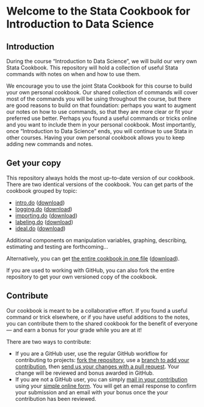 # Welcome to the Stata Cookbook for Introduction to Data Science

## Introduction

During the course “Introduction to Data Science”, we will build our very own Stata Cookbook. This repository will hold a collection of useful Stata commands with notes on when and how to use them. 

We encourage you to use the joint Stata Cookbook for this course to build your own personal cookbook. Our shared collection of commands will cover most of the commands you will be using throughout the course, but there are good reasons to build on that foundation: perhaps you want to augment our notes on how to use commands, so that they are more clear or fit your preferred use better. Perhaps you found a useful commands or tricks online and you want to include them in your personal cookbook. Most importantly, once “Introduction to Data Science” ends, you will continue to use Stata in other courses. Having your own personal cookbook allows you to keep adding new commands and notes.

## Get your copy

This repository always holds the most up-to-date version of our cookbook. There are two identical versions of the cookbook. You can get parts of the cookbook grouped by topic:

- [intro.do](https://github.com/lfkrebs/stata-cookbook/blob/master/intro.do) ([download](https://raw.githubusercontent.com/lfkrebs/stata-cookbook/master/intro.do))
- [logging.do](https://github.com/lfkrebs/stata-cookbook/blob/master/logging.do) ([download](https://raw.githubusercontent.com/lfkrebs/stata-cookbook/master/logging.do))
- [importing.do](https://github.com/lfkrebs/stata-cookbook/blob/master/importing.do) ([download](https://raw.githubusercontent.com/lfkrebs/stata-cookbook/master/importing.do))
- [labeling.do](https://github.com/lfkrebs/stata-cookbook/blob/master/labeling.do) ([download](https://raw.githubusercontent.com/lfkrebs/stata-cookbook/master/labeling.do))
- [ideal.do](https://github.com/lfkrebs/stata-cookbook/blob/master/ideal.do) ([download](https://raw.githubusercontent.com/lfkrebs/stata-cookbook/master/ideal.do))

Additional components on manipulation variables, graphing, describing, estimating and testing are forthcoming…

Alternatively, you can get [the entire cookbook in one file](https://github.com/lfkrebs/stata-cookbook/blob/master/all-in-one.do) ([download](https://raw.githubusercontent.com/lfkrebs/stata-cookbook/master/all-in-one.do)).

If you are used to working with GitHub, you can also fork the entire repository to get your own versioned copy of the cookbook.

## Contribute

Our cookbook is meant to be a collaborative effort. If you found a useful command or trick elsewhere, or if you have useful additions to the notes, you can contribute them to the shared cookbook for the benefit of everyone — and earn a bonus for your grade while you are at it!

There are two ways to contribute:

- If you are a GitHub user, use the regular GitHub workflow for contributing to projects: [fork the repository](http://guides.github.com/activities/forking/), use a [branch to add your contribution](http://guides.github.com/introduction/flow/), then [send us your changes with a pull request](https://help.github.com/articles/using-pull-requests/). Your change will be reviewed and bonus awarded in GitHub.
- If you are not a GitHub user, you can simply [mail in your contribution](http://l.mgsog.nl/stata-cookbook-contribution) using your [simple online form](http://l.mgsog.nl/stata-cookbook-contribution). You will get an email response to confirm your submission and an email with your bonus once the your contribution has been reviewed.
